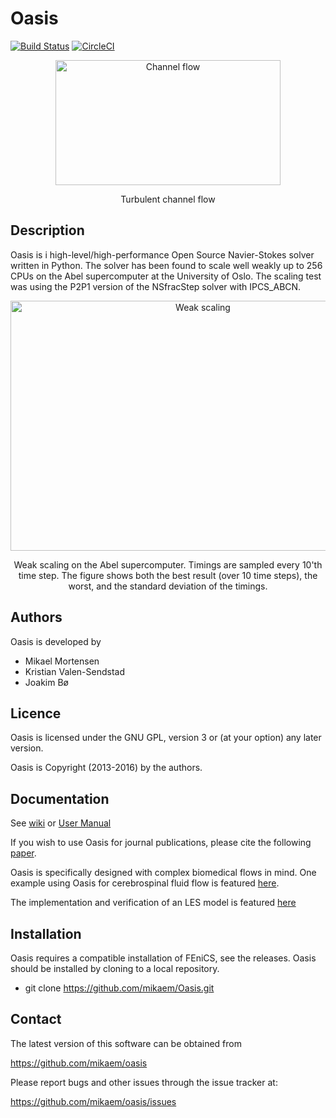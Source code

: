 Oasis
=====
[![Build Status](https://travis-ci.org/mikaem/Oasis.svg?branch=master)](https://travis-ci.org/mikaem/Oasis)
[![CircleCI](https://circleci.com/gh/mikaem/Oasis.svg?style=svg)](https://circleci.com/gh/mikaem/Oasis)

<p align="center">
    <img src="https://rawgit.com/mikaem/oasis/master/figs/channel3D.gif" width="360" height="200" alt="Channel flow"/>
</p>
<p align="center">
    Turbulent channel flow
</p>

Description
-----------

Oasis is i high-level/high-performance Open Source Navier-Stokes solver written in Python. The solver has been found to scale well weakly up to 256 CPUs on the Abel supercomputer at the University of Oslo. The scaling test was using the P2P1 version of the NSfracStep solver with IPCS_ABCN.
<p align="center">
    <img src="https://rawgit.com/mikaem/oasis/master/figs/oasis_weak_scaling_loglog_1M.png" width="600" height="400" alt="Weak scaling"/>
</p>
<p align="center">
    Weak scaling on the Abel supercomputer. Timings are sampled every 10'th time step. The figure shows both the best result (over 10 time steps), the worst, and the standard deviation of the timings.
</p>


Authors
-------

Oasis is developed by

  * Mikael Mortensen
  * Kristian Valen-Sendstad
  * Joakim Bø

Licence
-------

Oasis is licensed under the GNU GPL, version 3 or (at your option) any
later version.

Oasis is Copyright (2013-2016) by the authors.

Documentation
-------------

See [wiki](https://github.com/mikaem/oasis/wiki) or [User Manual](https://github.com/mikaem/Oasis/tree/master/doc/usermanual.pdf)

If you wish to use Oasis for journal publications, please cite the following [paper](http://www.sciencedirect.com/science/article/pii/S0010465514003786).

Oasis is specifically designed with complex biomedical flows in mind. One example using Oasis for cerebrospinal fluid flow is featured [here](https://fenicsproject.org/featured/2015/csf-lpt.html).

The implementation and verification of an LES model is featured [here](https://www.researchgate.net/publication/294088673_IMPLEMENTATION_VERIFICATION_AND_VALIDATION_OF_LARGE_EDDY_SIMULATION_MODELS_IN_OASIS)

Installation
------------

Oasis requires a compatible installation of FEniCS, see the releases. 
Oasis should be installed by cloning to a local repository. 

  * git clone https://github.com/mikaem/Oasis.git


Contact
-------

The latest version of this software can be obtained from

  https://github.com/mikaem/oasis

Please report bugs and other issues through the issue tracker at:

  https://github.com/mikaem/oasis/issues

